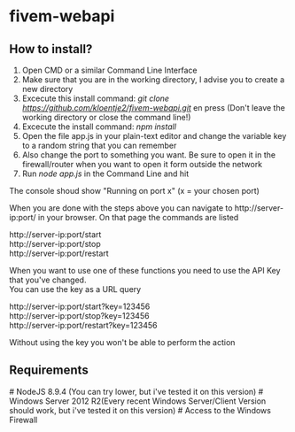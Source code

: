 # fivem-webapi

## How to install?

1. Open CMD or a similar Command Line Interface
2. Make sure that you are in the working directory, I advise you to create a new directory
3. Excecute this install command: *git clone https://github.com/kloentje2/fivem-webapi.git* en press <Enter>
(Don't leave the working directory or close the command line!)
4. Excecute the install command: *npm install*
5. Open the file app.js in your plain-text editor and change the variable key to a random string that you can remember
6. Also change the port to something you want. Be sure to open it in the firewall/router when you want to open it form outside the network
7. Run *node app.js* in the Command Line and hit <Enter>

The console shoud show "Running on port x" (x = your chosen port)
  
When you are done with the steps above you can navigate to http://server-ip:port/ in your browser. On that page the commands are listed 

http://server-ip:port/start<br>
http://server-ip:port/stop<br>
http://server-ip:port/restart<br>

When you want to use one of these functions you need to use the API Key that you've changed.<br>
You can use the key as a URL query 

http://server-ip:port/start?key=123456<br>
http://server-ip:port/stop?key=123456<br>
http://server-ip:port/restart?key=123456<br>

Without using the key you won't be able to perform the action

## Requirements

\# NodeJS 8.9.4 (You can try lower, but i've tested it on this version)
\# Windows Server 2012 R2(Every recent Windows Server/Client Version should work, but i've tested it on this version)
\# Access to the Windows Firewall
